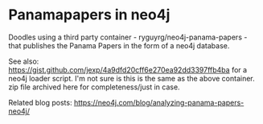 # Panamapapers in neo4j

Doodles using a third party container - ryguyrg/neo4j-panama-papers - that publishes the Panama Papers in the form of a neo4j database. 

See also: https://gist.github.com/jexp/4a9dfd20cff6e270ea92dd3397ffb4ba for a neo4j loader script. I'm not sure is this is the same as the above container. zip file archived here for completeness/just in case.

Related blog posts: https://neo4j.com/blog/analyzing-panama-papers-neo4j/